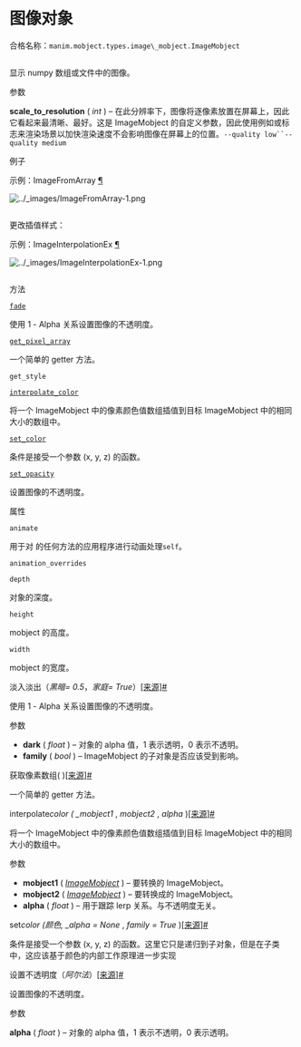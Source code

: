 # 图像对象

合格名称：`manim.mobject.types.image\_mobject.ImageMobject`


```py

```

显示 numpy 数组或文件中的图像。

参数

**scale_to_resolution** ( _int_ ) – 在此分辨率下，图像将逐像素放置在屏幕上，因此它看起来最清晰、最好。这是 ImageMobject 的自定义参数，因此使用例如或标志来渲染场景以加快渲染速度不会影响图像在屏幕上的位置。` --quality low``--quality medium `

例子

示例：ImageFromArray [¶](#imagefromarray)

![../_images/ImageFromArray-1.png](../_images/ImageFromArray-1.png)


```py

```

更改插值样式：

示例：ImageInterpolationEx [¶](#imageinterpolationex)

![../_images/ImageInterpolationEx-1.png](../_images/ImageInterpolationEx-1.png)

```py

```


方法

[`fade`](#manim.mobject.types.image_mobject.ImageMobject.fade "manim.mobject.types.image_mobject.ImageMobject.fade")

使用 1 - Alpha 关系设置图像的不透明度。

[`get_pixel_array`](#manim.mobject.types.image_mobject.ImageMobject.get_pixel_array "manim.mobject.types.image_mobject.ImageMobject.get_pixel_array")

一个简单的 getter 方法。

`get_style`

[`interpolate_color`](#manim.mobject.types.image_mobject.ImageMobject.interpolate_color "manim.mobject.types.image_mobject.ImageMobject.interpolate_color")

将一个 ImageMobject 中的像素颜色值数组插值到目标 ImageMobject 中的相同大小的数组中。

[`set_color`](#manim.mobject.types.image_mobject.ImageMobject.set_color "manim.mobject.types.image_mobject.ImageMobject.set_color")

条件是接受一个参数 (x, y, z) 的函数。

[`set_opacity`](#manim.mobject.types.image_mobject.ImageMobject.set_opacity "manim.mobject.types.image_mobject.ImageMobject.set_opacity")

设置图像的不透明度。

属性

`animate`

用于对 的任何方法的应用程序进行动画处理`self`。

`animation_overrides`

`depth`

对象的深度。

`height`

mobject 的高度。

`width`

mobject 的宽度。

淡入淡出（_黑暗= 0.5_，_家庭= True_）[\[来源\]](../_modules/manim/mobject/types/image_mobject.html#ImageMobject.fade)[#](#manim.mobject.types.image_mobject.ImageMobject.fade "此定义的固定链接")

使用 1 - Alpha 关系设置图像的不透明度。

参数

- **dark** ( _float_ ) – 对象的 alpha 值，1 表示透明，0 表示不透明。
- **family** ( _bool_ ) – ImageMobject 的子对象是否应该受到影响。

获取像素数组( )[\[来源\]](../_modules/manim/mobject/types/image_mobject.html#ImageMobject.get_pixel_array)[#](#manim.mobject.types.image_mobject.ImageMobject.get_pixel_array "此定义的固定链接")

一个简单的 getter 方法。

interpolate*color ( \_mobject1* , _mobject2_ , _alpha_ )[\[来源\]](../_modules/manim/mobject/types/image_mobject.html#ImageMobject.interpolate_color)[#](#manim.mobject.types.image_mobject.ImageMobject.interpolate_color "此定义的固定链接")

将一个 ImageMobject 中的像素颜色值数组插值到目标 ImageMobject 中的相同大小的数组中。

参数

- **mobject1** ( [_ImageMobject_](#manim.mobject.types.image_mobject.ImageMobject "manim.mobject.types.image_mobject.ImageMobject") ) – 要转换的 ImageMobject。
- **mobject2** ( [_ImageMobject_](#manim.mobject.types.image_mobject.ImageMobject "manim.mobject.types.image_mobject.ImageMobject") ) – 要转换成的 ImageMobject。
- **alpha** ( _float_ ) – 用于跟踪 lerp 关系。与不透明度无关。

set*color (*颜色*, \_alpha = None* , _family = True_ )[\[来源\]](../_modules/manim/mobject/types/image_mobject.html#ImageMobject.set_color)[#](#manim.mobject.types.image_mobject.ImageMobject.set_color "此定义的固定链接")

条件是接受一个参数 (x, y, z) 的函数。这里它只是递归到子对象，但是在子类中，这应该基于颜色的内部工作原理进一步实现

设置不透明度（_阿尔法_）[\[来源\]](../_modules/manim/mobject/types/image_mobject.html#ImageMobject.set_opacity)[#](#manim.mobject.types.image_mobject.ImageMobject.set_opacity "此定义的固定链接")

设置图像的不透明度。

参数

**alpha** ( _float_ ) – 对象的 alpha 值，1 表示不透明，0 表示透明。
